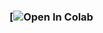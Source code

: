 ###     [![Open In Colab](https://colab.research.google.com/drive/1VcVE3dsxAw_xhkFiXglcqxwOnowjKOQe?usp=sharing)
